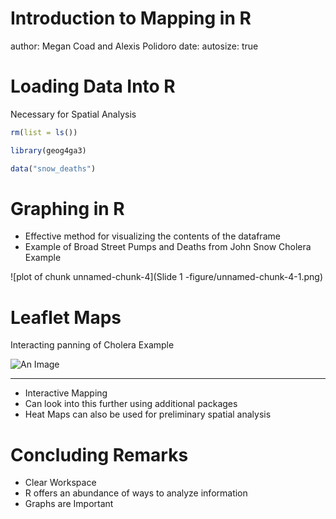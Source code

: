 Introduction to Mapping in R 
========================================================
author: Megan Coad and Alexis Polidoro
date: 
autosize: true



Loading Data Into R 
========================================================

Necessary for Spatial Analysis 


```r
rm(list = ls())
```


```r
library(geog4ga3)
```


```r
data("snow_deaths")
```


Graphing in R
========================================================

- Effective method for visualizing the contents of the dataframe
- Example of Broad Street Pumps and Deaths from John Snow Cholera Example

![plot of chunk unnamed-chunk-4](Slide 1 -figure/unnamed-chunk-4-1.png)


Leaflet Maps
========================================================

Interacting panning of Cholera Example

![An Image](leaflet.png)

***

- Interactive Mapping
- Can look into this further using additional packages
- Heat Maps can also be used for preliminary spatial analysis


Concluding Remarks
========================================================

- Clear Workspace
- R offers an abundance of ways to analyze information 
- Graphs are Important 


